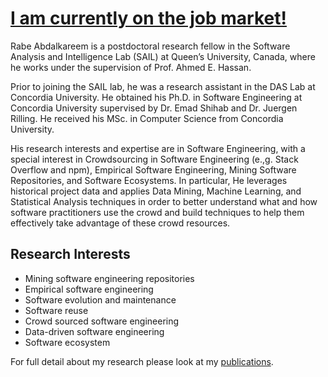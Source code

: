 # [I am currently on the job market!](https://rabeabdalkareem.github.io/publications/)

Rabe Abdalkareem is a postdoctoral research fellow in the Software Analysis and Intelligence Lab (SAIL) at Queen’s University, Canada, where he works under the supervision of Prof. Ahmed E. Hassan.

Prior to joining the SAIL lab, he was a research assistant in the DAS Lab at Concordia University. He obtained his Ph.D. in Software Engineering at Concordia University supervised by Dr. Emad Shihab and Dr. Juergen Rilling‎. He received his MSc. in Computer Science from Concordia University.

His research interests and expertise are in Software Engineering, with a special interest in Crowdsourcing in Software Engineering (e.,g. Stack Overflow and npm), Empirical Software Engineering, Mining Software Repositories, and Software Ecosystems. In particular, He leverages historical project data and applies Data Mining, Machine Learning, and Statistical Analysis techniques in order to better understand what and how software practitioners use the crowd and build techniques to help them effectively take advantage of these crowd resources.

## Research Interests
- Mining software engineering repositories
- Empirical software engineering
- Software evolution and maintenance
- Software reuse
- Crowd sourced software engineering
- Data-driven software engineering
- Software ecosystem

For full detail about my research please look at my [publications](https://rabeabdalkareem.github.io/publications/).
